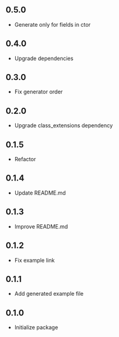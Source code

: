 ## 0.5.0
* Generate only for fields in ctor

## 0.4.0
* Upgrade dependencies

## 0.3.0
* Fix generator order

## 0.2.0
* Upgrade class_extensions dependency

## 0.1.5
* Refactor

## 0.1.4
* Update README.md

## 0.1.3
* Improve README.md

## 0.1.2
* Fix example link

## 0.1.1
* Add generated example file

## 0.1.0
* Initialize package
